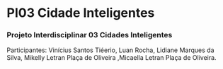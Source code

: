 <h1>PI03 Cidade Inteligentes</h1>
 <h3>Projeto Interdisciplinar 03 Cidades Inteligentes</h3> 

<p>Participantes: Vinícius Santos Tiéerio, Luan Rocha, Lidiane Marques da Silva, Mikelly Letran Plaça de Oliveira ,Micaella Letran Plaça de Oliveira.</p>
